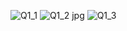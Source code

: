 ![Q1_1](https://github.com/hannya-oni/intern_prep/assets/143262600/46d531cc-723c-456e-8af2-9d50561fc1b2)
![Q1_2 jpg](https://github.com/hannya-oni/intern_prep/assets/143262600/3d0c406a-dc90-4358-86e1-3960b5bf4a40)
![Q1_3](https://github.com/hannya-oni/intern_prep/assets/143262600/5aecb18c-4ba5-4911-9ae0-d093c22eea4d)
